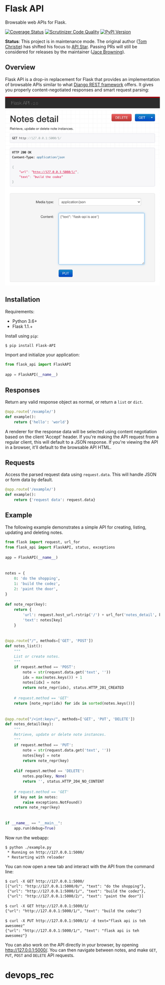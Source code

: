 # Flask API

Browsable web APIs for Flask.

[![Coverage Status](https://img.shields.io/coveralls/flask-api/flask-api.svg)](https://coveralls.io/r/flask-api/flask-api)
[![Scrutinizer Code Quality](https://img.shields.io/scrutinizer/g/flask-api/flask-api.svg)](https://scrutinizer-ci.com/g/flask-api/flask-api/)
[![PyPI Version](https://img.shields.io/pypi/v/Flask-API.svg)](https://pypi.org/project/Flask-API/)

**Status**: This project is in maintenance mode. The original author ([Tom Christie](https://twitter.com/_tomchristie)) has shifted his focus to [API Star](https://github.com/encode/apistar). Passing PRs will still be considered for releases by the maintainer ([Jace Browning](https://twitter.com/jacebrowning)).

## Overview

Flask API is a drop-in replacement for Flask that provides an implementation of browsable APIs similar to what [Django REST framework](http://www.django-rest-framework.org) offers. It gives you properly content-negotiated responses and smart request parsing:

![Screenshot](docs/screenshot.png)

## Installation

Requirements:

* Python 3.6+
* Flask 1.1.+

Install using `pip`:

```shell
$ pip install Flask-API
```

Import and initialize your application:

```python
from flask_api import FlaskAPI

app = FlaskAPI(__name__)
```

## Responses

Return any valid response object as normal, or return a `list` or `dict`.

```python
@app.route('/example/')
def example():
    return {'hello': 'world'}
```

A renderer for the response data will be selected using content negotiation based on the client 'Accept' header. If you're making the API request from a regular client, this will default to a JSON response. If you're viewing the API in a browser, it'll default to the browsable API HTML.

## Requests

Access the parsed request data using `request.data`.  This will handle JSON or form data by default.

```python
@app.route('/example/')
def example():
    return {'request data': request.data}
```

## Example

The following example demonstrates a simple API for creating, listing, updating and deleting notes.

```python
from flask import request, url_for
from flask_api import FlaskAPI, status, exceptions

app = FlaskAPI(__name__)


notes = {
    0: 'do the shopping',
    1: 'build the codez',
    2: 'paint the door',
}

def note_repr(key):
    return {
        'url': request.host_url.rstrip('/') + url_for('notes_detail', key=key),
        'text': notes[key]
    }


@app.route("/", methods=['GET', 'POST'])
def notes_list():
    """
    List or create notes.
    """
    if request.method == 'POST':
        note = str(request.data.get('text', ''))
        idx = max(notes.keys()) + 1
        notes[idx] = note
        return note_repr(idx), status.HTTP_201_CREATED

    # request.method == 'GET'
    return [note_repr(idx) for idx in sorted(notes.keys())]


@app.route("/<int:key>/", methods=['GET', 'PUT', 'DELETE'])
def notes_detail(key):
    """
    Retrieve, update or delete note instances.
    """
    if request.method == 'PUT':
        note = str(request.data.get('text', ''))
        notes[key] = note
        return note_repr(key)

    elif request.method == 'DELETE':
        notes.pop(key, None)
        return '', status.HTTP_204_NO_CONTENT

    # request.method == 'GET'
    if key not in notes:
        raise exceptions.NotFound()
    return note_repr(key)


if __name__ == "__main__":
    app.run(debug=True)
```

Now run the webapp:

```shell
$ python ./example.py
 * Running on http://127.0.0.1:5000/
 * Restarting with reloader
```

You can now open a new tab and interact with the API from the command line:

```shell
$ curl -X GET http://127.0.0.1:5000/
[{"url": "http://127.0.0.1:5000/0/", "text": "do the shopping"},
 {"url": "http://127.0.0.1:5000/1/", "text": "build the codez"},
 {"url": "http://127.0.0.1:5000/2/", "text": "paint the door"}]

$ curl -X GET http://127.0.0.1:5000/1/
{"url": "http://127.0.0.1:5000/1/", "text": "build the codez"}

$ curl -X PUT http://127.0.0.1:5000/1/ -d text="flask api is teh awesomez"
{"url": "http://127.0.0.1:5000/1/", "text": "flask api is teh awesomez"}
```

You can also work on the API directly in your browser, by opening <http://127.0.0.1:5000/>.  You can then navigate between notes, and make `GET`, `PUT`, `POST` and `DELETE` API requests.
# devops_rec
